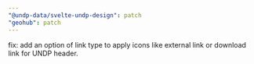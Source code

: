 ```yaml
---
"@undp-data/svelte-undp-design": patch
"geohub": patch
---
```


fix: add an option of link type to apply icons like external link or download link for UNDP header.
